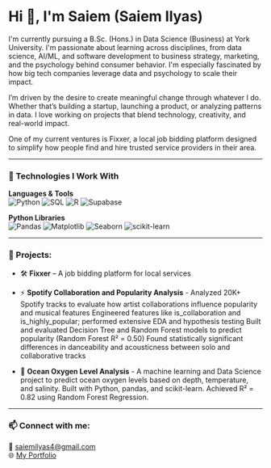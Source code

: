 # Hi 👋, I'm Saiem (Saiem Ilyas)

I'm currently pursuing a B.Sc. (Hons.) in Data Science (Business) at York University. I'm passionate about learning across disciplines, from data science, AI/ML, and software development to business strategy, marketing, and the psychology behind consumer behavior. I'm especially fascinated by how big tech companies leverage data and psychology to scale their impact.

I’m driven by the desire to create meaningful change through whatever I do. Whether that’s building a startup, launching a product, or analyzing patterns in data. I love working on projects that blend technology, creativity, and real-world impact.

One of my current ventures is Fixxer, a local job bidding platform designed to simplify how people find and hire trusted service providers in their area.

---

### 🔧 Technologies I Work With

**Languages & Tools**  
![Python](https://img.shields.io/badge/Python-3776AB?style=flat&logo=python&logoColor=white)
![SQL](https://img.shields.io/badge/SQL-003B57?style=flat&logo=mysql&logoColor=white)
![R](https://img.shields.io/badge/R-276DC3?style=flat&logo=r&logoColor=white)
![Supabase](https://img.shields.io/badge/Supabase-3ECF8E?style=flat&logo=supabase&logoColor=black)

**Python Libraries**  
![Pandas](https://img.shields.io/badge/Pandas-150458?style=flat&logo=pandas&logoColor=white)
![Matplotlib](https://img.shields.io/badge/Matplotlib-11557C?style=flat)
![Seaborn](https://img.shields.io/badge/Seaborn-0090B8?style=flat)
![scikit-learn](https://img.shields.io/badge/scikit--learn-F7931E?style=flat)

---

### 🚀 Projects:
- 🛠 **Fixxer** – A job bidding platform for local services

- ⚡ **Spotify Collaboration and Popularity Analysis** - Analyzed 20K+ Spotify tracks to evaluate how artist collaborations influence popularity and musical features
Engineered features like is_collaboration and is_highly_popular; performed extensive EDA and hypothesis testing
Built and evaluated Decision Tree and Random Forest models to predict popularity (Random Forest R² = 0.50)
Found statistically significant differences in danceability and acousticness between solo and collaborative tracks

- 🔭 **Ocean Oxygen Level Analysis** - A machine learning and Data Science project to predict ocean oxygen levels based on depth, temperature, and salinity. Built with Python, pandas, and scikit-learn. Achieved R² = 0.82 using Random Forest Regression.

---

### 📫 Connect with me:
📧 saiemilyas4@gmail.com  
🌐 [My Portfolio](#)
